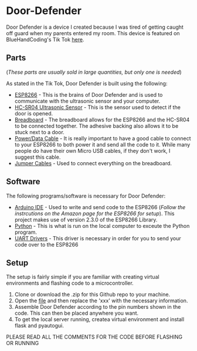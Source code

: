 # Door-Defender
Door Defender is a device I created because I was tired of getting caught off guard when my parents entered my room. This device is featured on BlueHandCoding's Tik Tok [here](https://www.tiktok.com/@bluehandcoding/video/7047873010337910022).

## Parts
(*These parts are usually sold in large quantities, but only one is needed*)

As stated in the Tik Tok, Door Defender is built using the following:
* [ESP8266](https://www.amazon.com/HiLetgo-Internet-Development-Wireless-Micropython/dp/B081CSJV2V/ref=sr_1_4?crid=2U9CHZF7H7JNC&keywords=esp8266&qid=1640998566&sprefix=esp8266%2Caps%2C116&sr=8-4) - This is the brains of Door Defender and is used to communicate with the ultrasonic sensor and your computer.
* [HC-SR04 Ultrasonic Sensor](https://www.amazon.com/Smraza-Ultrasonic-Distance-Mounting-Duemilanove/dp/B01JG09DCK/ref=sr_1_3?keywords=hc+sr04+ultrasonic+sensor&qid=1640998674&sprefix=hc+sr%2Caps%2C130&sr=8-3) - This is the sensor used to detect if the door is opened.
* [Breadboard](https://www.amazon.com/Eiechip-Breadboard-Solderless-Prototype-Universal/dp/B07RN4BTDF/ref=sr_1_3?crid=AAOQK8KPKYHW&keywords=breadboard+with+adhesive&qid=1640998736&sprefix=breadboard+with+adhesive%2Caps%2C105&sr=8-3) - The breadboard allows for the ESP8266 and the HC-SR04 to be connected together. The adhesive backing also allows it to be stuck next to a door.
* [Power/Data Cable](https://www.amazon.com/Anker-3-Pack-Powerline-Micro-USB/dp/B015MJLEUS/ref=sr_1_1?keywords=micro+usb+data+cable&qid=1638925059&refinements=p_72%3A1248879011%2Cp_89%3AAmazon+Basics%7CAnker%2Cp_n_feature_ten_browse-bin%3A23555330011%2Cp_n_condition-type%3A2224371011&rnid=2224369011&s=pc&sr=1-1) - It is really important to have a good cable to connect to your ESP8266 to both power it and send all the code to it. While many people do have their own Micro USB cables, if they don't work, I suggest this cable.
* [Jumper Cables](https://www.amazon.com/GenBasic-Female-Solderless-Breadboard-Prototyping/dp/B077N7J6C4/ref=sr_1_5?crid=DQOD36XXHEF7&keywords=arduino+male+to+female&qid=1640998952&s=electronics&sprefix=arduino+male+to+female%2Celectronics%2C93&sr=1-5) - Used to connect everything on the breadboard.

## Software
The following programs/software is necessary for Door Defender:
* [Arduino IDE](https://www.arduino.cc/en/software) - Used to write and send code to the ESP8266 (*Follow the instrcutions on the Amazon page for the ESP8266 for setup*). This project makes use of version 2.3.0 of the ESP8266 Library.
* [Python](https://www.python.org/downloads) - This is what is run on the local computer to exceute the Python program.
* [UART Drivers](https://www.silabs.com/developers/usb-to-uart-bridge-vcp-drivers) - This driver is necessary in order for you to send your code over to the ESP8266

## Setup
The setup is fairly simple if you are familiar with creating virtual environments and flashing code to a microcontroller.

1. Clone or download the .zip for this Github repo to your machine.
2. Open the [file](https://github.com/VarunPatelius/Door-Defender/blob/main/doorClosed.ino) and then replace the 'xxx' with the necessary information.
3. Assemble Door Defender according to the pin numbers shown in the code. This can then be placed anywhere you want.
4. To get the local server running, createa virtual environment and install flask and pyautogui.

PLEASE READ ALL THE COMMENTS FOR THE CODE BEFORE FLASHING OR RUNNING
